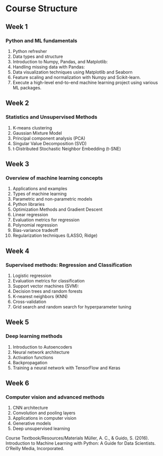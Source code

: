 # Course Structure

## Week 1

### Python and ML fundamentals

1. Python refresher
2. Data types and structure
3. Introduction to Numpy, Pandas, and Matplotlib:
4. Handling missing data with Pandas:
5. Data visualization techniques using Matplotlib and Seaborn
6. Feature scaling and normalization with Numpy and Scikit-learn.
6. Execute a high-level end-to-end machine learning project using various ML packages.

## Week 2

### Statistics and Unsupervised Methods

1. K-means clustering
2. Gaussian Mixture Model
3. Principal component analysis (PCA)
4. Singular Value Decomposition  (SVD)
5. t-Distributed Stochastic Neighbor Embedding (t-SNE)

## Week 3

	
### Overview of machine learning concepts

1. Applications and examples
2. Types of machine learning
3. Parametric and non-parametric models
4. Python libraries
5. Optimization Methods and Gradient Descent
6. Linear regression
7. Evaluation metrics for regression
8. Polynomial regression
9. Bias-variance tradeoff
10. Regularization techniques (LASSO, Ridge)

## Week 4

### Supervised methods: Regression and Classification

1. Logistic regression
2. Evaluation metrics for classification
3. Support vector machines (SVM):
4. Decision trees and random forests
5. K-nearest neighbors (KNN)
6. Cross-validation
7. Grid search and random search for hyperparameter tuning

## Week 5

### Deep learning methods

1. Introduction to Autoencoders
2. Neural network architecture
3. Activation functions
4. Backpropagation
5. Training a neural network with TensorFlow and Keras

## Week 6

### Computer vision and advanced methods

1. CNN architecture
2. Convolution and pooling layers
3. Applications in computer vision
4. Generative models
5. Deep unsupervised learning

Course Textbook/Resources/Materials
Müller, A. C., & Guido, S. (2016). Introduction to Machine Learning with Python: A Guide for Data Scientists. O’Reilly Media, Incorporated.